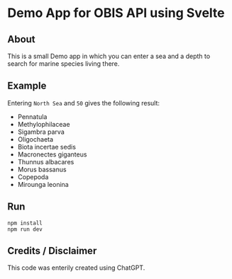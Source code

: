 # Demo App for OBIS API using Svelte

## About
This is a small Demo app in which you can enter a sea and a depth to search for marine species living there.

## Example
Entering `North Sea` and `50` gives the following result:

- Pennatula
- Methylophilaceae
- Sigambra parva
- Oligochaeta
- Biota incertae sedis
- Macronectes giganteus
- Thunnus albacares
- Morus bassanus
- Copepoda
- Mirounga leonina

## Run
```
npm install
npm run dev
```

## Credits / Disclaimer
This code was enterily created using ChatGPT.